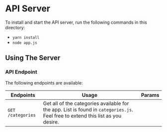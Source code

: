 # API Server

To install and start the API server, run the following commands in this directory:

* `yarn install`
* `node app.js`

## Using The Server


### API Endpoint

The following endpoints are available:

| Endpoints       | Usage          | Params         |
|-----------------|----------------|----------------|
| `GET /categories` | Get all of the categories available for the app. List is found in `categories.js`. Feel free to extend this list as you desire. |  |

